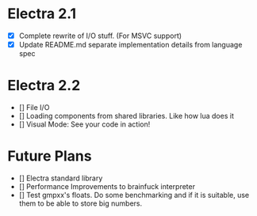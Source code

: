 # Electra 2.1
+ [X] Complete rewrite of I/O stuff. (For MSVC support)
+ [X] Update README.md separate implementation details from language spec

# Electra 2.2
+ [] File I/O
+ [] Loading components from shared libraries. Like how lua does it
+ [] Visual Mode: See your code in action!

# Future Plans
+ [] Electra standard library
+ [] Performance Improvements to brainfuck interpreter
+ [] Test gmpxx's floats. Do some benchmarking and if it is suitable, use them to be able to store big numbers.
